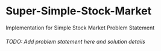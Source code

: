 # Super-Simple-Stock-Market
Implementation for Simple Stock Market Problem Statement

###### TODO: Add problem statement here and solution details
